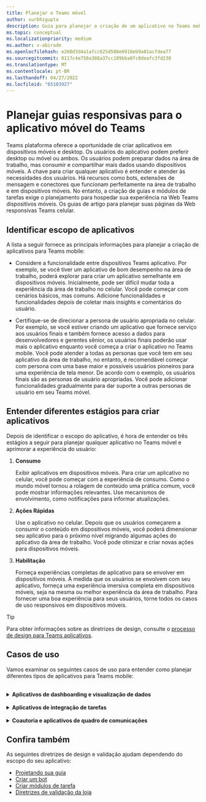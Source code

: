```yaml
---
title: Planejar o Teams móvel
author: surbhigupta
description: Guia para planejar a criação de um aplicativo no Teams mobile
ms.topic: conceptual
ms.localizationpriority: medium
ms.author: v-abirade
ms.openlocfilehash: e260d3d4a1afcc625d588e6918eb9a01acfdea77
ms.sourcegitcommit: 0117c4e750a388a37cc189bba8fc0deafc3fd230
ms.translationtype: MT
ms.contentlocale: pt-BR
ms.lasthandoff: 04/27/2022
ms.locfileid: "65103927"
---
```

# <a name="plan-responsive-tabs-for-teams-mobile"></a>Planejar guias responsivas para o aplicativo móvel do Teams

 Teams plataforma oferece a oportunidade de criar aplicativos em dispositivos móveis e desktop. Os usuários do aplicativo podem preferir desktop ou móvel ou ambos. Os usuários podem preparar dados na área de trabalho, mas consumir e compartilhar mais dados usando dispositivos móveis. A chave para criar qualquer aplicativo é entender e atender às necessidades dos usuários. Há recursos como bots, extensões de mensagem e conectores que funcionam perfeitamente na área de trabalho e em dispositivos móveis. No entanto, a criação de guias e módulos de tarefas exige o planejamento para hospedar sua experiência na Web Teams dispositivos móveis. Os guias de artigo para planejar suas páginas da Web responsivas Teams celular.

## <a name="identify-apps-scope"></a>Identificar escopo de aplicativos

A lista a seguir fornece as principais informações para planejar a criação de aplicativos para Teams mobile:

* Considere a funcionalidade entre dispositivos Teams aplicativo. Por exemplo, se você tiver um aplicativo de bom desempenho na área de trabalho, poderá explorar para criar um aplicativo semelhante em dispositivos móveis. Inicialmente, pode ser difícil mudar toda a experiência da área de trabalho no celular. Você pode começar com cenários básicos, mas comuns. Adicione funcionalidades e funcionalidades depois de coletar mais insights e comentários do usuário.

* Certifique-se de direcionar a persona de usuário apropriada no celular. Por exemplo, se você estiver criando um aplicativo que fornece serviço aos usuários finais e também fornece acesso a dados para desenvolvedores e gerentes sênior, os usuários finais poderão usar mais o aplicativo enquanto você começa a criar o aplicativo no Teams mobile. Você pode atender a todas as personas que você tem em seu aplicativo da área de trabalho, no entanto, é recomendável começar com persona com uma base maior e possíveis usuários pioneiros para uma experiência de tela menor. De acordo com o exemplo, os usuários finais são as personas de usuário apropriadas. Você pode adicionar funcionalidades gradualmente para dar suporte a outras personas de usuário em seu Teams móvel.

## <a name="understand-different-stages-to-build-apps"></a>Entender diferentes estágios para criar aplicativos

Depois de identificar o escopo do aplicativo, é hora de entender os três estágios a seguir para planejar qualquer aplicativo no Teams móvel e aprimorar a experiência do usuário:

1. **Consumo**

   Exibir aplicativos em dispositivos móveis. Para criar um aplicativo no celular, você pode começar com a experiência de consumo. Como o mundo móvel tornou a rolagem de conteúdo uma prática comum, você pode mostrar informações relevantes. Use mecanismos de envolvimento, como notificações para informar atualizações.

2. **Ações Rápidas**

   Use o aplicativo no celular. Depois que os usuários começarem a consumir o conteúdo em dispositivos móveis, você poderá dimensionar seu aplicativo para o próximo nível migrando algumas ações do aplicativo da área de trabalho. Você pode otimizar e criar novas ações para dispositivos móveis.

3. **Habilitação**

   Forneça experiências completas de aplicativo para se envolver em dispositivos móveis. À medida que os usuários se envolvem com seu aplicativo, forneça uma experiência imersiva completa em dispositivos móveis, seja na mesma ou melhor experiência da área de trabalho. Para fornecer uma boa experiência para seus usuários, torne todos os casos de uso responsivos em dispositivos móveis.

> [!TIP]
> Para obter informações sobre as diretrizes de design, consulte o [processo de design para Teams aplicativos](design-teams-app-process.md).

## <a name="use-cases"></a>Casos de uso

Vamos examinar os seguintes casos de uso para entender como planejar diferentes tipos de aplicativos para Teams mobile:

<br>

<details>

<summary><b>Aplicativos de dashboarding e visualização de dados</b></summary>

Você pode entender como planejar guias responsivas para dashboards e aplicativos de visualização de dados Teams plataforma móvel.

Consumo:

No primeiro estágio, você pode implementar a experiência de consumo mais básica para exibir dados. A finalidade de qualquer aplicativo no domínio é mostrar dados na forma de visualizações. Em seu aplicativo, você pode mostrar visualizações exibidas recentemente na área de trabalho ou listar todos os gráficos autorizados para os usuários. Depois de criar painéis na área de trabalho, os usuários podem acessar as informações usando dispositivos móveis. Você pode mostrar uma exibição detalhada de qualquer gráfico selecionado pelo usuário como uma exibição expandida em suas guias ou usando módulos de tarefa.

Você pode mostrar as seguintes informações:

* Dashboards e resumos
* Visuais de dados, mapas e infográficos
* Gráficos, gráficos e tabelas

![Consumo de aplicativos de visualização de dados e dashboarding](../../assets/images/app-fundamentals/dashboarding-and-data-visualization-apps-consumption.png)

Ações rápidas:

No segundo estágio, os usuários podem trabalhar nos gráficos e visuais existentes da experiência desktop. Você pode introduzir as seguintes ações:

* Pesquisar conteúdo
* Filtrar dados
* Criar indicadores

![Ações rápidas de aplicativos de visualização de dados e dashboarding](../../assets/images/app-fundamentals/dashboarding-and-data-visualization-apps-quick-actions.png)

Capacitação:

No terceiro estágio, permita que os usuários criem conteúdo como gráficos e gráficos do zero. Certifique-se de introduzir todos os recursos em seu aplicativo para dispositivos móveis. Por exemplo, você pode usar módulos de tarefa para ajudar a acessar itens de dados específicos com exibição detalhada.

Você pode fornecer o seguinte acesso aos usuários:

* Modificar título e descrição
* Inserir itens de dados para criar visualizações
* Compartilhar visualizações em um canal ou chat em grupo

![Habilitação de aplicativos de visualização de dados e dashboarding](../../assets/images/app-fundamentals/dashboarding-and-data-visualization-apps-enablement.png)

<br>

</details>

<br>

<details>

<summary><b>Aplicativos de integração de tarefas</b></summary>

Você pode entender como planejar guias responsivas para aplicativos de integração de tarefas Teams plataforma móvel.

Consumo:

No primeiro estágio, seu aplicativo pode mostrar a lista de tarefas para o usuário em uma pilha vertical. Se houver várias categorias de tarefas, como **Proposta****, Ativa** e Fechada,  forneça filtros para mostrar tarefas agrupadas ou como cabeçalhos para ver as tarefas agrupadas.

![Consumo de aplicativos de integração de tarefas](../../assets/images/app-fundamentals/taskboarding-apps-consumption.png)

Ações rápidas:

No segundo estágio, você pode fornecer o seguinte acesso de aplicativo aos usuários:

* Criar tarefas ou itens com os campos obrigatórios para reduzir a carga cognitiva dos usuários
* Alterar o tipo de quadro ou exibição
* Examinar tarefas expandindo a exibição
* Usar módulos de tarefa para ver a exibição detalhada
* Mover as tarefas para categorias diferentes
* Compartilhar tarefas relevantes em chats e canais por meio de emails e feed de atividades

![Ações rápidas de aplicativos de integração de tarefas](../../assets/images/app-fundamentals/taskboarding-apps-quick-actions.png)

Capacitação:

No terceiro estágio, você pode habilitar a experiência dos usuários com as seguintes atividades:

* Adicionar novos projetos e quadros
* Adicionar e modificar categorias diferentes, como **Proposta**, **Ativa** e **Fechada**
* Configurar as tarefas para comentários, anexos e outros recursos complexos

![Habilitação de aplicativos de integração de tarefas](../../assets/images/app-fundamentals/taskboarding-apps-enablement.png)
<br>

</details>

<br>

<details>

<summary><b>Coautoria e aplicativos de quadro de comunicações</b></summary>

Você pode entender como planejar guias responsivas para coautoria e aplicativos de quadro de comunicações Teams plataforma móvel.

Consumo:

No primeiro estágio, você pode considerar a experiência de área de trabalho para mostrar o conteúdo e os ativos em seu aplicativo.  Você pode mostrar as seguintes funções:

* Comentários ou comentários
* Ampliar ou reduzir
* Estágio atual ou progresso de um documento pendente

![Consumo de aplicativos de coautoria e quadro de comunicações](../../assets/images/app-fundamentals/coauthoring-and-whiteboarding-apps-consumption.png)

Ações Rápidas:

No segundo estágio, você pode introduzir as seguintes ações:

* Criar um novo quadro para colaboração ou novos documentos para assinatura
* Compartilhar quadros internamente e também com convidados
* Configurar permissões de administrador

> [!TIP]
> Você expõe ações, que podem ser mostradas facilmente nas telas pequenas.

![Ações rápidas de coautoria e whiteboarding de aplicativos](../../assets/images/app-fundamentals/coauthoring-and-whiteboarding-apps-quick-actions.png)

Capacitação:

No terceiro estágio, forneça experiência completa aos usuários. Você pode habilitar a experiência dos usuários com as seguintes atividades:

* Adicionar texto, formas e anotações rápidas
* Navegar pelo conteúdo
* Adicionar camadas e filtros
* Excluir, desfazer e refazer operações
* Acesse a câmera e o microfone usando APIs do SDK do JS. Para obter mais informações sobre as funcionalidades do dispositivo, consulte a [visão geral dos recursos do dispositivo](../device-capabilities/device-capabilities-overview.md).

![Habilitação de aplicativos de coautoria e quadro de comunicações](../../assets/images/app-fundamentals/coauthoring-and-whiteboarding-apps-enablement.png)

<br>

</details>

## <a name="see-also"></a>Confira também

As seguintes diretrizes de design e validação ajudam dependendo do escopo do seu aplicativo:

* [Projetando sua guia](../../tabs/design/tabs.md)
* [Criar um bot](../../bots/design/bots.md)
* [Criar módulos de tarefa](../..//task-modules-and-cards/task-modules/design-teams-task-modules.md)
* [Diretrizes de validação da loja](../deploy-and-publish/appsource/prepare/teams-store-validation-guidelines.md)
